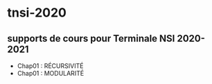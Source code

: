 # tnsi-2020

## supports de cours pour Terminale NSI 2020-2021
- Chap01 : RÉCURSIVITÉ
- Chap01 : MODULARITÉ

